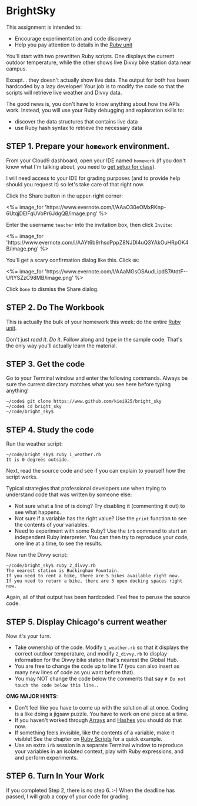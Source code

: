 # BrightSky

This assignment is intended to:

* Encourage experimentation and code discovery
* Help you pay attention to details in the [Ruby unit](/3-ruby)

You'll start with two prewritten Ruby scripts. One displays the current outdoor
temperature, while the other shows live Divvy bike station data near campus.

Except... they doesn't actually show live data.  The output for both has been
hardcoded by a lazy developer! Your job is to modify the code so that the scripts
will retrieve live weather and Divvy data.  

The good news is, you don't have to know anything about how
the APIs work. Instead, you will use your Ruby debugging and exploration skills to:

* discover the data structures that contains live data
* use Ruby hash syntax to retrieve the necessary data


## STEP 1. Prepare your `homework` environment.

From your Cloud9 dashboard, open your IDE named `homework` (if you don't know
what I'm talking about, you need to [get setup for class](/1-setup)).

I will need access to your IDE for grading purposes (and to provide help should you request it)
so let's take care of that right now.

Click the Share button in the upper-right corner:

<p><%= image_for 'https://www.evernote.com/l/AAaO30eOMxRKnp-6UtqjDElFqUVoPr6JdgQB/image.png' %></p>

Enter the username `teacher` into the invitation box, then click `Invite`:

<p><%= image_for 'https://www.evernote.com/l/AAYt6b9rhsdPppZ8NJDl4uQ3YAkOuHRpOK4B/image.png' %></p>

You'll get a scary confirmation dialog like this. Click `OK`:

<p><%= image_for 'https://www.evernote.com/l/AAaMGsOSAudLipdS7AtdtF--UftYSZzC98MB/image.png' %></p>

Click `Done` to dismiss the Share dialog.

## STEP 2. Do The Workbook

This is actually the bulk of your homework this week: do the entire [Ruby unit](http://www.kiei925.com/3-ruby).  

Don't just _read it_.  _Do it_.  Follow along and type in the sample code.  That's the
only way you'll actually learn the material.

## STEP 3. Get the code

Go to your Terminal window and enter the following commands.  Always be sure the current
directory matches what you see here before typing anything!

```
~/code$ git clone https://www.github.com/kiei925/bright_sky
~/code$ cd bright_sky
~/code/bright_sky$
```



## STEP 4. Study the code

Run the weather script:

```
~/code/bright_sky$ ruby 1_weather.rb
It is 0 degrees outside.
```

Next, read the source code and see if you can explain to yourself how the script works.

Typical strategies that professional developers use when trying to understand
code that was written by someone else:

  * Not sure what a line of is doing?  Try disabling it (commenting it out) to see what happens.
  * Not sure if a variable has the right value?  Use the `print` function to see
    the contents of your variables.
  * Need to experiment with some Ruby?  Use the `irb` command to start an independent
    Ruby interpreter.  You can then try to reproduce your code, one line at a time,
    to see the results.

Now run the Divvy script:

```
~/code/bright_sky$ ruby 2_divvy.rb
The nearest station is Buckingham Fountain.
If you need to rent a bike, there are 5 bikes available right now.
If you need to return a bike, there are 3 open docking spaces right now.
```

Again, all of that output has been hardcoded.  Feel free to peruse the source code.


## STEP 5.  Display Chicago's current weather

Now it's your turn.  

* Take ownership of the code. Modify `1_weather.rb` so that it displays
the correct outdoor temperature, and modify `2_divvy.rb` to display information
for the Divvy bike station that's nearest the Global Hub.
* You are free to change the code up to line 17 (you can also insert as many new lines of code
  as you want before that).  
* You may NOT change the code below the comments that say `# Do not touch the code below this line.`.

**OMG MAJOR HINTS:**

* Don't feel like you have to come up with the solution all at once.  Coding is a like doing
  a jigsaw puzzle. You have to work on one piece at a time.
* If you haven't worked through [Arrays](http://localhost:5000/3-ruby/3-lists/3-arrays)
  and [Hashes](http://localhost:5000/3-ruby/3-lists/5-hashes) you should do that now.
* If something feels invisible, like the contents of a variable, make it visible!
  See the chapter on [Ruby Scripts](3-ruby/4-intelligence/1-scripts) for a quick example.
* Use an extra `irb` session in a separate Terminal window to reproduce your
  variables in an isolated context, play with Ruby expressions, and and perform experiments.

## STEP 6.  Turn In Your Work

If you completed Step 2, there is no step 6. :-)  When the deadline has passed, I will
grab a copy of your code for grading.
